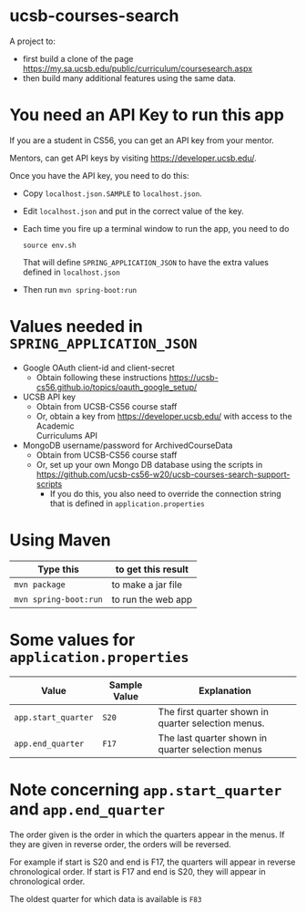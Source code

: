 # ucsb-courses-search

A project to:
* first build a clone of the page <https://my.sa.ucsb.edu/public/curriculum/coursesearch.aspx>
* then build many additional features using the same data.

# You need an API Key to run this app

If you are a student in CS56, you can get an API key from your mentor.

Mentors, can get API keys by visiting <https://developer.ucsb.edu/>.

Once you have the API key, you need to do this:

* Copy `localhost.json.SAMPLE` to `localhost.json`.
* Edit `localhost.json` and put in the correct value of the key.
* Each time you fire up a terminal window to run the app, you need to do
  ```
  source env.sh
  ```

  That will define `SPRING_APPLICATION_JSON` to have the extra values defined in `localhost.json`

* Then run `mvn spring-boot:run`
   
# Values needed in `SPRING_APPLICATION_JSON`

* Google OAuth client-id and client-secret
   * Obtain following these instructions <https://ucsb-cs56.github.io/topics/oauth_google_setup/>
* UCSB API key
   * Obtain from UCSB-CS56 course staff
   * Or, obtain a key from <https://developer.ucsb.edu/> with access to the Academic  
     Curriculums API
* MongoDB username/password for ArchivedCourseData
   * Obtain from UCSB-CS56 course staff
   * Or, set up your own Mongo DB database using the scripts
     in <https://github.com/ucsb-cs56-w20/ucsb-courses-search-support-scripts>
     * If you do this, you also need to override the connection string
       that is defined in `application.properties`


# Using Maven

| Type this | to get this result |
|-----------|------------|
| `mvn package` | to make a jar file|
| `mvn spring-boot:run` | to run the web app|

# Some values for `application.properties`

| Value | Sample Value | Explanation |
|-------|-------------|---------------|
| `app.start_quarter` | `S20` | The first quarter shown in quarter selection menus.   |
| `app.end_quarter` | `F17` | The last quarter shown in quarter selection menus  |

# Note concerning `app.start_quarter` and `app.end_quarter`

The order given is the order in which the quarters appear in the menus.
If they are given in reverse order, the orders will be reversed.

For example if start is S20 and end is F17, the quarters will appear
in reverse chronological order. If start is F17 and end is S20, they will
appear in chronological order.

The oldest quarter for which data is available is `F83` 

